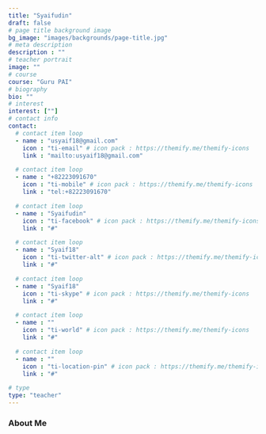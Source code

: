 ```yaml
---
title: "Syaifudin"
draft: false
# page title background image
bg_image: "images/backgrounds/page-title.jpg"
# meta description
description : ""
# teacher portrait
image: ""
# course
course: "Guru PAI"
# biography
bio: ""
# interest
interest: [""]
# contact info
contact:
  # contact item loop
  - name : "usyaif18@gmail.com"
    icon : "ti-email" # icon pack : https://themify.me/themify-icons
    link : "mailto:usyaif18@gmail.com"

  # contact item loop
  - name : "+82223091670"
    icon : "ti-mobile" # icon pack : https://themify.me/themify-icons
    link : "tel:+82223091670"

  # contact item loop
  - name : "Syaifudin"
    icon : "ti-facebook" # icon pack : https://themify.me/themify-icons
    link : "#"

  # contact item loop
  - name : "Syaif18"
    icon : "ti-twitter-alt" # icon pack : https://themify.me/themify-icons
    link : "#"

  # contact item loop
  - name : "Syaif18"
    icon : "ti-skype" # icon pack : https://themify.me/themify-icons
    link : "#"

  # contact item loop
  - name : ""
    icon : "ti-world" # icon pack : https://themify.me/themify-icons
    link : "#"

  # contact item loop
  - name : ""
    icon : "ti-location-pin" # icon pack : https://themify.me/themify-icons
    link : "#"

# type
type: "teacher"
---
```


### About Me






